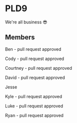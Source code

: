 # PLD9

We're all business 😎

## Members

Ben - pull request approved

Cody - pull request approved

Courtney - pull request approved

David - pull request approved

Jesse

Kyle - pull request approved

Luke - pull request approved

Ryan - pull request approved
